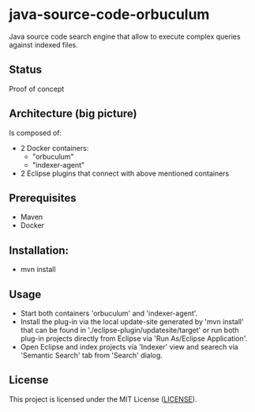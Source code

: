# java-source-code-orbuculum

Java source code search engine that allow to execute complex queries against indexed files.

## Status
Proof of concept

## Architecture (big picture)
Is composed of:
* 2 Docker containers:
    - "orbuculum"
    - "indexer-agent"
* 2 Eclipse plugins that connect with above mentioned containers

## Prerequisites
* Maven
* Docker

## Installation:
* mvn install

## Usage
* Start both containers 'orbuculum' and 'indexer-agent'.
* Install the plug-in via the local update-site generated by 'mvn install' that can be found in './eclipse-plugin/updatesite/target' or run both plug-in projects directly from Eclipse via 'Run As/Eclipse Application'.
* Open Eclipse and index projects via 'Indexer' view and searech via 'Semantic Search' tab from 'Search' dialog.


## License

This project is licensed under the MIT License \([LICENSE](LICENSE)\).
